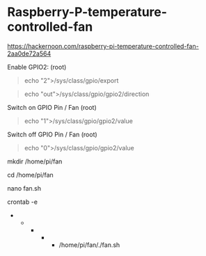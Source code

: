 # Raspberry-P-temperature-controlled-fan

https://hackernoon.com/raspberry-pi-temperature-controlled-fan-2aa0de72a564


Enable GPIO2: (root)

>  echo "2">/sys/class/gpio/export 

>  echo "out">/sys/class/gpio/gpio2/direction

Switch on GPIO Pin / Fan (root)

>  echo "1">/sys/class/gpio/gpio2/value

Switch off GPIO Pin / Fan (root)

>  echo "0">/sys/class/gpio/gpio2/value


mkdir /home/pi/fan

cd /home/pi/fan

nano fan.sh

crontab -e
* * * * * /home/pi/fan/./fan.sh